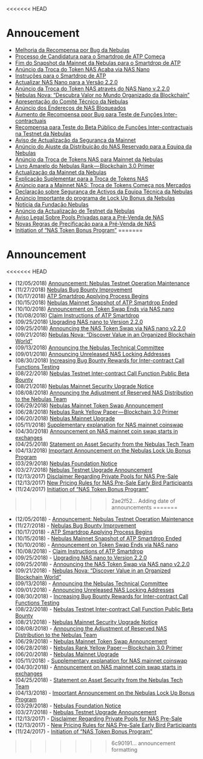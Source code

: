 <<<<<<< HEAD
# Annoucement
- [Melhoria da Recompensa por Bug da Nebulas](https://medium.com/nebulasio/nebulas-bug-bounty-program-c026e63d8a20)
- [Processo de Candidatura para o Smartdrop de ATP Começa](https://medium.com/nebulasio/atp-smartdrop-applying-process-begins-1a51a72a1e79)
- [Fim do Snapshot da Mainnet da Nebulas para o Smartdrop de ATP](https://medium.com/nebulasio/nebulas-mainnet-snapshot-of-atp-smartdrop-ended-9f169bd498c4)
- [Anúncio da Troca do Token NAS Acaba via NAS Nano](https://medium.com/nebulasio/announcement-on-token-swap-ends-via-nas-nano-86a885576eef)
- [Instruções para o Smartdrop de ATP](https://medium.com/nebulasio/claim-instructions-of-atp-smartdrop-cf65877eabf9)
- [Actualizar NAS Nano para a Versão 2.2.0](https://medium.com/nebulasio/upgrading-the-nas-nano-to-version-2-2-0-474f78c348bd)
- [Anúncio da Troca do Token NAS através do NAS Nano v.2.2.0](https://medium.com/nebulasio/announcing-the-nas-token-swap-via-nas-nano-v2-2-0-62d13b1b02bc)
- [Nebulas Nova: “Descubra Valor no Mundo Organizado da Blockchain”](https://medium.com/nebulasio/nebulas-nova-discover-value-in-an-organized-blockchain-world-852fd6f1be3)
- [Apresentação do Comité Técnico da Nebulas](https://medium.com/nebulasio/announcing-the-nebulas-technical-committee-f3a786e77237)
- [Anúncio dos Endereços de NAS Bloqueados](https://medium.com/nebulasio/announcing-unreleased-nas-locking-addresses-adf275699260)
- [Aumento de Recompensa ppor Bug para Teste de Funções Inter-contractuais](https://medium.com/nebulasio/increasing-bug-bounty-rewards-for-inter-contract-call-functions-testing-35075756e3b3)
- [Recompensa para Teste do Beta Público de Funções Inter-contractuais na Testnet da Nebulas](https://medium.com/nebulasio/nebulas-testnet-inter-contract-call-function-public-beta-bounty-57e1e57dc39e)
- [Aviso de Actualização da Segurança da Mainnet](https://medium.com/nebulasio/nebulas-mainnet-security-upgrade-notice-db6c473c26e7)
- [Anúncio do Ajuste da Distribuição do NAS Reservado para a Equipa da Nebulas](https://medium.com/nebulasio/announcement-on-the-adjustment-of-the-way-nebulas-team-distribute-the-nas-reserved-6d35d172e2ef)
- [Anúncio da Troca de Tokens NAS para Mainnet da Nebulas](https://medium.com/nebulasio/nebulas-mainnet-token-swap-announcement-5840034d1e83)
- [Livro Amarelo do Nebulas Rank — Blockchain 3.0 Primer](https://medium.com/nebulasio/nebulas-rank-yellow-paper-blockchain-3-0-primer-be97ee349022)
- [Actualização da Mainnet da Nebulas](https://medium.com/nebulasio/nebulas-mainnet-upgrade-c8a0c4249230)
- [Explicação Suplementar para a Troca de Tokens NAS](https://medium.com/nebulasio/supplementary-explanation-for-nas-mainnet-coinswap-130e17321025)
- [Anúncio para a Mainnet NAS: Troca de Tokens Começa nos Mercados](https://medium.com/nebulasio/announcement-on-nas-mainnet-coin-swap-starts-in-exchanges-d23c7b499d3e)
- [Declaração sobre Segurança de Activos da Equipa Técnica da Nebulas](https://medium.com/nebulasio/nebulas-tech-team-statement-on-asset-safety-f57ee3d5068a)
- [Anúncio Importante do programa de Lock Up Bonus da Nebulas](https://medium.com/nebulasio/important-announcement-on-the-nebulas-lock-up-bonus-program-6a230e1c3815)
- [Notícia da Fundação Nebulas](https://medium.com/nebulasio/nebulas-foundation-notice-f5ee21d2f132)
- [Anúncio da Actualização de Testnet da Nebulas](https://medium.com/nebulasio/nebulas-testnet-upgrade-announcement-af450430c67)
- [Aviso Legal Sobre Pools Privadas para a Pré-Venda de NAS](https://medium.com/nebulasio/disclaimer-regarding-private-pools-for-nas-pre-sale-769d54f6104b)
- [Novas Regras de Precificação para a Pré-Venda de NAS](https://medium.com/nebulasio/new-pricing-rules-for-nas-pre-sale-early-bird-participants-44d00598f292)
- [Initiation of “NAS Token Bonus Program”](https://medium.com/nebulasio/initiation-of-nas-lock-1-get-1-project-525eab014055)
=======
# Announcement
<<<<<<< HEAD
- (12/05/2018) [Announcement: Nebulas Testnet Operation Maintenance](https://medium.com/nebulasio/announcement-nebulas-testnet-operation-maintenance-2e6992795ee5)
- (11/27/2018) [Nebulas Bug Bounty Improvement](https://medium.com/nebulasio/nebulas-bug-bounty-program-c026e63d8a20)
- (10/17/2018) [ATP Smartdrop Applying Process Begins](https://medium.com/nebulasio/atp-smartdrop-applying-process-begins-1a51a72a1e79)
- (10/15/2018) [Nebulas Mainnet Snapshot of ATP Smartdrop Ended](https://medium.com/nebulasio/nebulas-mainnet-snapshot-of-atp-smartdrop-ended-9f169bd498c4)
- (10/10/2018) [Announcement on Token Swap Ends via NAS nano](https://medium.com/nebulasio/announcement-on-token-swap-ends-via-nas-nano-86a885576eef)
- (10/08/2018) [Claim Instructions of ATP Smartdrop](https://medium.com/nebulasio/claim-instructions-of-atp-smartdrop-cf65877eabf9)
- (09/25/2018) [Upgrading NAS nano to Version 2.2.0](https://medium.com/nebulasio/upgrading-the-nas-nano-to-version-2-2-0-474f78c348bd)
- (09/25/2018) [Announcing the NAS Token Swap via NAS nano v2.2.0](https://medium.com/nebulasio/announcing-the-nas-token-swap-via-nas-nano-v2-2-0-62d13b1b02bc)
- (09/21/2018) [Nebulas Nova: “Discover Value in an Organized Blockchain World”](https://medium.com/nebulasio/nebulas-nova-discover-value-in-an-organized-blockchain-world-852fd6f1be3)
- (09/13/2018) [Announcing the Nebulas Technical Committee](https://medium.com/nebulasio/announcing-the-nebulas-technical-committee-f3a786e77237)
- (09/01/2018) [Announcing Unreleased NAS Locking Addresses](https://medium.com/nebulasio/announcing-unreleased-nas-locking-addresses-adf275699260)
- (08/30/2018) [Increasing Bug Bounty Rewards for Inter-contract Call Functions Testing](https://medium.com/nebulasio/increasing-bug-bounty-rewards-for-inter-contract-call-functions-testing-35075756e3b3)
- (08/22/2018) [Nebulas Testnet Inter-contract Call Function Public Beta Bounty](https://medium.com/nebulasio/nebulas-testnet-inter-contract-call-function-public-beta-bounty-57e1e57dc39e)
- (08/21/2018) [Nebulas Mainnet Security Upgrade Notice](https://medium.com/nebulasio/nebulas-mainnet-security-upgrade-notice-db6c473c26e7)
- (08/08/2018) [Announcing the Adjustment of Reserved NAS Distribution to the Nebulas Team](https://medium.com/nebulasio/announcement-on-the-adjustment-of-the-way-nebulas-team-distribute-the-nas-reserved-6d35d172e2ef)
- (06/29/2018) [Nebulas Mainnet Token Swap Announcement](https://medium.com/nebulasio/nebulas-mainnet-token-swap-announcement-5840034d1e83)
- (06/28/2018) [Nebulas Rank Yellow Paper — Blockchain 3.0 Primer](https://medium.com/nebulasio/nebulas-rank-yellow-paper-blockchain-3-0-primer-be97ee349022)
- (06/20/2018) [Nebulas Mainnet Upgrade](https://medium.com/nebulasio/nebulas-mainnet-upgrade-c8a0c4249230)
- (05/11/2018) [Supplementary explanation for NAS mainnet coinswap](https://medium.com/nebulasio/supplementary-explanation-for-nas-mainnet-coinswap-130e17321025)
- (04/30/2018) [Announcement on NAS mainnet coin swap starts in exchanges](https://medium.com/nebulasio/announcement-on-nas-mainnet-coin-swap-starts-in-exchanges-d23c7b499d3e)
- (04/25/2018) [Statement on Asset Security from the Nebulas Tech Team](https://medium.com/nebulasio/nebulas-tech-team-statement-on-asset-safety-f57ee3d5068a)
- (04/13/2018) [Important Announcement on the Nebulas Lock Up Bonus Program](https://medium.com/nebulasio/important-announcement-on-the-nebulas-lock-up-bonus-program-6a230e1c3815)
- (03/29/2018) [Nebulas Foundation Notice](https://medium.com/nebulasio/nebulas-foundation-notice-f5ee21d2f132)
- (03/27/2018) [Nebulas Testnet Upgrade Announcement](https://medium.com/nebulasio/nebulas-testnet-upgrade-announcement-af450430c67)
- (12/13/2017) [Disclaimer Regarding Private Pools for NAS Pre-Sale](https://medium.com/nebulasio/disclaimer-regarding-private-pools-for-nas-pre-sale-769d54f6104b)
- (12/13/2017) [New Pricing Rules for NAS Pre-Sale Early Bird Participants](https://medium.com/nebulasio/new-pricing-rules-for-nas-pre-sale-early-bird-participants-44d00598f292)
- (11/24/2017) [Initiation of “NAS Token Bonus Program”](https://medium.com/nebulasio/initiation-of-nas-lock-1-get-1-project-525eab014055)
>>>>>>> 2ae2f52... Adding date of announcements
=======
- (12/05/2018) - [Announcement: Nebulas Testnet Operation Maintenance](https://medium.com/nebulasio/announcement-nebulas-testnet-operation-maintenance-2e6992795ee5)
- (11/27/2018) - [Nebulas Bug Bounty Improvement](https://medium.com/nebulasio/nebulas-bug-bounty-program-c026e63d8a20)
- (10/17/2018) - [ATP Smartdrop Applying Process Begins](https://medium.com/nebulasio/atp-smartdrop-applying-process-begins-1a51a72a1e79)
- (10/15/2018) - [Nebulas Mainnet Snapshot of ATP Smartdrop Ended](https://medium.com/nebulasio/nebulas-mainnet-snapshot-of-atp-smartdrop-ended-9f169bd498c4)
- (10/10/2018) - [Announcement on Token Swap Ends via NAS nano](https://medium.com/nebulasio/announcement-on-token-swap-ends-via-nas-nano-86a885576eef)
- (10/08/2018) - [Claim Instructions of ATP Smartdrop](https://medium.com/nebulasio/claim-instructions-of-atp-smartdrop-cf65877eabf9)
- (09/25/2018) - [Upgrading NAS nano to Version 2.2.0](https://medium.com/nebulasio/upgrading-the-nas-nano-to-version-2-2-0-474f78c348bd)
- (09/25/2018) - [Announcing the NAS Token Swap via NAS nano v2.2.0](https://medium.com/nebulasio/announcing-the-nas-token-swap-via-nas-nano-v2-2-0-62d13b1b02bc)
- (09/21/2018) - [Nebulas Nova: “Discover Value in an Organized Blockchain World”](https://medium.com/nebulasio/nebulas-nova-discover-value-in-an-organized-blockchain-world-852fd6f1be3)
- (09/13/2018) - [Announcing the Nebulas Technical Committee](https://medium.com/nebulasio/announcing-the-nebulas-technical-committee-f3a786e77237)
- (09/01/2018) - [Announcing Unreleased NAS Locking Addresses](https://medium.com/nebulasio/announcing-unreleased-nas-locking-addresses-adf275699260)
- (08/30/2018) - [Increasing Bug Bounty Rewards for Inter-contract Call Functions Testing](https://medium.com/nebulasio/increasing-bug-bounty-rewards-for-inter-contract-call-functions-testing-35075756e3b3)
- (08/22/2018) - [Nebulas Testnet Inter-contract Call Function Public Beta Bounty](https://medium.com/nebulasio/nebulas-testnet-inter-contract-call-function-public-beta-bounty-57e1e57dc39e)
- (08/21/2018) - [Nebulas Mainnet Security Upgrade Notice](https://medium.com/nebulasio/nebulas-mainnet-security-upgrade-notice-db6c473c26e7)
- (08/08/2018) - [Announcing the Adjustment of Reserved NAS Distribution to the Nebulas Team](https://medium.com/nebulasio/announcement-on-the-adjustment-of-the-way-nebulas-team-distribute-the-nas-reserved-6d35d172e2ef)
- (06/29/2018) - [Nebulas Mainnet Token Swap Announcement](https://medium.com/nebulasio/nebulas-mainnet-token-swap-announcement-5840034d1e83)
- (06/28/2018) - [Nebulas Rank Yellow Paper — Blockchain 3.0 Primer](https://medium.com/nebulasio/nebulas-rank-yellow-paper-blockchain-3-0-primer-be97ee349022)
- (06/20/2018) - [Nebulas Mainnet Upgrade](https://medium.com/nebulasio/nebulas-mainnet-upgrade-c8a0c4249230)
- (05/11/2018) - [Supplementary explanation for NAS mainnet coinswap](https://medium.com/nebulasio/supplementary-explanation-for-nas-mainnet-coinswap-130e17321025)
- (04/30/2018) - [Announcement on NAS mainnet coin swap starts in exchanges](https://medium.com/nebulasio/announcement-on-nas-mainnet-coin-swap-starts-in-exchanges-d23c7b499d3e)
- (04/25/2018) - [Statement on Asset Security from the Nebulas Tech Team](https://medium.com/nebulasio/nebulas-tech-team-statement-on-asset-safety-f57ee3d5068a)
- (04/13/2018) - [Important Announcement on the Nebulas Lock Up Bonus Program](https://medium.com/nebulasio/important-announcement-on-the-nebulas-lock-up-bonus-program-6a230e1c3815)
- (03/29/2018) - [Nebulas Foundation Notice](https://medium.com/nebulasio/nebulas-foundation-notice-f5ee21d2f132)
- (03/27/2018) - [Nebulas Testnet Upgrade Announcement](https://medium.com/nebulasio/nebulas-testnet-upgrade-announcement-af450430c67)
- (12/13/2017) - [Disclaimer Regarding Private Pools for NAS Pre-Sale](https://medium.com/nebulasio/disclaimer-regarding-private-pools-for-nas-pre-sale-769d54f6104b)
- (12/13/2017) - [New Pricing Rules for NAS Pre-Sale Early Bird Participants](https://medium.com/nebulasio/new-pricing-rules-for-nas-pre-sale-early-bird-participants-44d00598f292)
- (11/24/2017) - [Initiation of “NAS Token Bonus Program”](https://medium.com/nebulasio/initiation-of-nas-lock-1-get-1-project-525eab014055)
>>>>>>> 6c90191... announcement formatting
